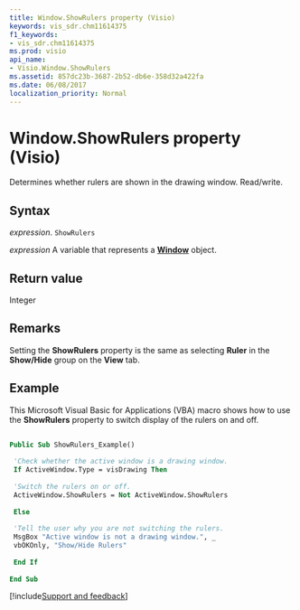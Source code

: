 ```yaml
---
title: Window.ShowRulers property (Visio)
keywords: vis_sdr.chm11614375
f1_keywords:
- vis_sdr.chm11614375
ms.prod: visio
api_name:
- Visio.Window.ShowRulers
ms.assetid: 857dc23b-3687-2b52-db6e-358d32a422fa
ms.date: 06/08/2017
localization_priority: Normal
---
```



# Window.ShowRulers property (Visio)

Determines whether rulers are shown in the drawing window. Read/write.


## Syntax

_expression_. `ShowRulers`

_expression_ A variable that represents a **[Window](Visio.Window.md)** object.


## Return value

Integer


## Remarks

Setting the  **ShowRulers** property is the same as selecting **Ruler** in the **Show/Hide** group on the **View** tab.


## Example

This Microsoft Visual Basic for Applications (VBA) macro shows how to use the  **ShowRulers** property to switch display of the rulers on and off.


```vb
 
Public Sub ShowRulers_Example() 
 
 'Check whether the active window is a drawing window. 
 If ActiveWindow.Type = visDrawing Then 
 
 'Switch the rulers on or off. 
 ActiveWindow.ShowRulers = Not ActiveWindow.ShowRulers 
 
 Else 
 
 'Tell the user why you are not switching the rulers. 
 MsgBox "Active window is not a drawing window.", _ 
 vbOKOnly, "Show/Hide Rulers" 
 
 End If 
 
End Sub
```

[!include[Support and feedback](~/includes/feedback-boilerplate.md)]